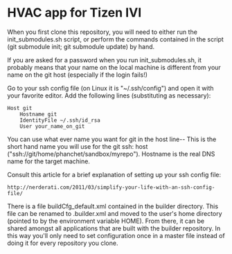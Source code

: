 HVAC app for Tizen IVI
==========================================

When you first clone this repository, you will need to either run the init_submodules.sh script, or perform the
commands contained in the script (git submodule init; git submodule update) by hand.

If you are asked for a password when you run init_submodules.sh, it probably means that your name on the local
machine is different from your name on the git host (especially if the login fails!)

Go to your ssh config file (on Linux it is "~/.ssh/config") and open it with your favorite editor.  Add the
following lines (substituting as necessary):

	Host git
		Hostname git
		IdentityFile ~/.ssh/id_rsa
		User your_name_on_git

You can use what ever name you want for git in the host line-- This is the short hand name you will use for the git
ssh: host ("ssh://git/home/phanchet/sandbox/myrepo").  Hostname is the real DNS name for the target machine.

Consult this article for a brief explanation of setting up your ssh config file:

	http://nerderati.com/2011/03/simplify-your-life-with-an-ssh-config-file/

There is a file buildCfg_default.xml contained in the builder directory.  This file can be renamed to .builder.xml
and moved to the user's home directory (pointed to by the environment variable HOME).  From there, it can be shared
amongst all applications that are built with the builder repository.  In this way you'll only need to set configuration
once in a master file instead of doing it for every repository you clone.
